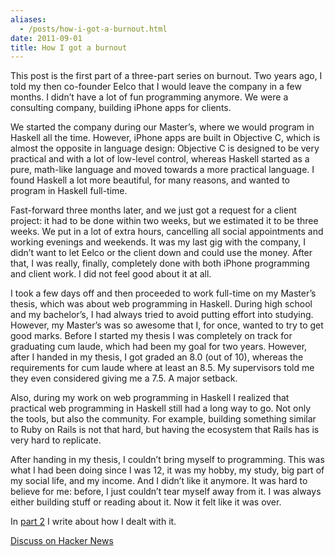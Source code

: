 ```yaml
---
aliases:
  - /posts/how-i-got-a-burnout.html
date: 2011-09-01
title: How I got a burnout
---
```


This post is the first part of a three-part series on burnout. Two years ago, I
told my then co-founder Eelco that I would leave the company in a few months. I
didn’t have a lot of fun programming anymore. We were a consulting company,
building iPhone apps for clients.&#10;

We started the company during our Master’s, where we would program in Haskell
all the time. However, iPhone apps are built in Objective C, which is almost the
opposite in language design: Objective C is designed to be very practical and
with a lot of low-level control, whereas Haskell started as a pure, math-like
language and moved towards a more practical language. I found Haskell a lot more
beautiful, for many reasons, and wanted to program in Haskell full-time.&#10;

Fast-forward three months later, and we just got a request for a client project:
it had to be done within two weeks, but we estimated it to be three weeks. We
put in a lot of extra hours, cancelling all social appointments and working
evenings and weekends. It was my last gig with the company, I didn’t want to let
Eelco or the client down and could use the money. After that, I was really,
finally, completely done with both iPhone programming and client work. I did not
feel good about it at all.&#10;

I took a few days off and then proceeded to work full-time on my Master’s
thesis, which was about web programming in Haskell. During high school and my
bachelor’s, I had always tried to avoid putting effort into studying. However,
my Master’s was so awesome that I, for once, wanted to try to get good marks.
Before I started my thesis I was completely on track for graduating cum laude,
which had been my goal for two years. However, after I handed in my thesis, I
got graded an 8.0 (out of 10), whereas the requirements for cum laude where at
least an 8.5. My supervisors told me they even considered giving me a 7.5. A
major setback.&#10;

Also, during my work on web programming in Haskell I realized that practical web
programming in Haskell still had a long way to go. Not only the tools, but also
the community. For example, building something similar to Ruby on Rails is not
that hard, but having the ecosystem that Rails has is very hard to
replicate.&#10;

After handing in my thesis, I couldn’t bring myself to programming. This was
what I had been doing since I was 12, it was my hobby, my study, big part of my
social life, and my income. And I didn’t like it anymore. It was hard to believe
for me: before, I just couldn’t tear myself away from it. I was always either
building stuff or reading about it. Now it felt like it was over.&#10;

In [part 2](/post/9700449196/how-i-dealt-with-a-burnout) I write about how I
dealt with it.&#10;

[Discuss on Hacker News](http://news.ycombinator.com/item?id=2950333)
